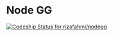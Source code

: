 # Node GG

[ ![Codeship Status for rizafahmi/nodegg](https://app.codeship.com/projects/3b7f8be0-b619-0135-e71c-1ab6860504fe/status?branch=master)](https://app.codeship.com/projects/258562)

